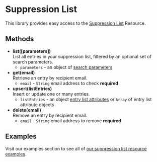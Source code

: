 # Suppression List

This library provides easy access to the [Suppression List](https://developers.sparkpost.com/api/suppression-list) Resource.

## Methods
* **list([parameters])**<br />
  List all entries in your suppression list, filtered by an optional set of search parameters.
    * `parameters` - an object of [search parameters](https://developers.sparkpost.com/api/suppression-list#suppression-list-search-get)
* **get(email)**<br />
  Retrieve an entry by recipient email.
    * `email` - `String` email address to check **required**
* **upsert(listEntries)**<br />
  Insert or update one or many entries.
    * `listEntries` - an object [entry list attributes](https://developers.sparkpost.com/api/suppression-list#header-list-entry-attributes) or `Array` of entry list attribute objects
* **delete(email)**<br />
  Remove an entry by recipient email.
    * `email` - `String` email address to remove **required**

## Examples

Visit our examples section to see all of [our suppression list resource examples](/examples/suppressionList).
